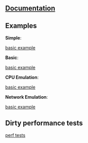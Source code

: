 ## [Documentation](https://github.com/mbalabash/estimo/blob/master/README.md)

## Examples

**Simple**:

[basic example](./src/simple.js)

**Basic**:

[basic example](./src/main.js)

**CPU Emulation**:

[basic example](./src/cpuEmulation.js)

**Network Emulation**:

[basic example](./src/netEmulation.js)

## Dirty performance tests

[perf tests](./src/perf)
